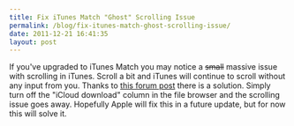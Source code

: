 ```yaml
---
title: Fix iTunes Match "Ghost" Scrolling Issue
permalink: /blog/fix-itunes-match-ghost-scrolling-issue/
date: 2011-12-21 16:41:35
layout: post
---
```


If you've upgraded to iTunes Match you may notice a <s>small</s> massive issue with scrolling in iTunes. Scroll a bit and iTunes will continue to scroll without any input from you. Thanks to [this forum post](http://forums.macrumors.com/showthread.php?t=1290828&page=2) there is a solution. Simply turn off the "iCloud download" column in the file browser and the scrolling issue goes away. Hopefully Apple will fix this in a future update, but for now this will solve it.